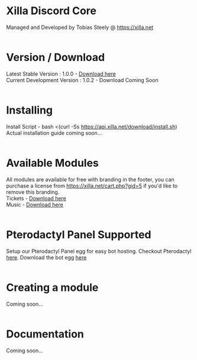 # Xilla Discord Core<br>
Managed and Developed by Tobias Steely @ https://xilla.net<br><br>

# Version / Download<br>
Latest Stable Version : 1.0.0 - <a href="http://api.xilla.net/download/xilla-discord-core.jar">Download here</a><br>
Current Development Version : 1.0.2 - Download Coming Soon<br><br>

# Installing<br>
Install Script - bash <(curl -Ss https://api.xilla.net/download/install.sh)<br>
Actual installation guide coming soon...<br><br>

# Available Modules<br> 
All modules are available for free with branding in the footer, you can purchase a license from https://xilla.net/cart.php?gid=5 if you'd like to remove this branding.<br>
Tickets - <a href="http://api.xilla.net/download/xilla-ticket-bot.jar">Download here</a><br>
Music - <a href="http://api.xilla.net/download/xilla-music-bot.jar">Download here</a><br><br>

# Pterodactyl Panel Supported<br>
Setup our Pterodactyl Panel egg for easy bot hosting. Checkout Pterodactyl <a href="https://pterodactyl.io/">here</a>. Download the bot egg <a href="https://api.xilla.net/download/egg-xilla-discord-core.json">here</a><br><br>

# Creating a module<br>
Coming soon...<br><br>

# Documentation<br>
Coming soon...<br><br>
